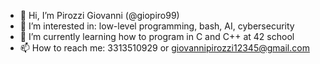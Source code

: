 - 👋 Hi, I’m Pirozzi Giovanni (@giopiro99)
- 👀 I’m interested in: low-level programming, bash, AI, cybersecurity
- 🌱 I’m currently learning how to program in C and C++ at 42 school
- 📫 How to reach me: 3313510929 or giovannipirozzi12345@gmail.com

